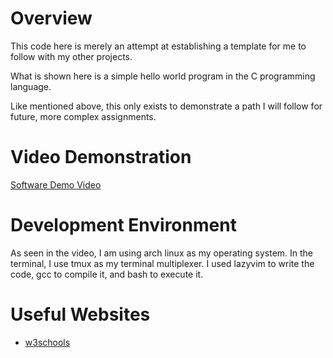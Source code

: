 # Overview

This code here is merely an attempt at establishing a template for me to follow with my other projects.

What is shown here is a simple hello world program in the C programming language.

Like mentioned above, this only exists to demonstrate a path I will follow for future, more complex assignments.

# Video Demonstration

[Software Demo Video](https://www.youtube.com/watch?v=uuOibs0JpIM)

# Development Environment

As seen in the video, I am using arch linux as my operating system. In the terminal, I use tmux as my terminal multiplexer. I used lazyvim to write the code, gcc to compile it, and bash to execute it.

# Useful Websites

* [w3schools](https://www.w3schools.com/c/)
